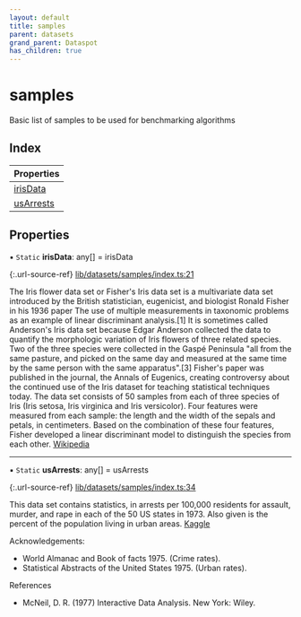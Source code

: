 ```yaml
---
layout: default
title: samples
parent: datasets
grand_parent: Dataspot
has_children: true
---
```


# samples

Basic list of samples to be used for benchmarking algorithms

## Index

| Properties |
|-----------|
| [irisData](#irisdata) |
| [usArrests](#usarrests) |

## Properties

▪ `Static` **irisData**: any[] = irisData

{:.url-source-ref}
[lib/datasets/samples/index.ts:21](https://github.com/ascentcore/dataspot/blob/eafb62e/lib/datasets/samples/index.ts#L21)

The Iris flower data set or Fisher's Iris data set is a multivariate data set introduced by the British statistician,
eugenicist, and biologist Ronald Fisher in his 1936 paper The use of multiple measurements in taxonomic problems as
an example of linear discriminant analysis.[1] It is sometimes called Anderson's Iris data set because Edgar Anderson
collected the data to quantify the morphologic variation of Iris flowers of three related species.
Two of the three species were collected in the Gaspé Peninsula "all from the same pasture, and picked on the same
day and measured at the same time by the same person with the same apparatus".[3] Fisher's paper was published in the
journal, the Annals of Eugenics, creating controversy about the continued use of the Iris dataset for teaching
statistical techniques today. The data set consists of 50 samples from each of three species of Iris
(Iris setosa, Iris virginica and Iris versicolor). Four features were measured from each sample: the length and the
width of the sepals and petals, in centimeters. Based on the combination of these four features, Fisher developed a
linear discriminant model to distinguish the species from each other. [Wikipedia](https://en.wikipedia.org/wiki/Iris_flower_data_set)

___

▪ `Static` **usArrests**: any[] = usArrests

{:.url-source-ref}
[lib/datasets/samples/index.ts:34](https://github.com/ascentcore/dataspot/blob/eafb62e/lib/datasets/samples/index.ts#L34)

This data set contains statistics, in arrests per 100,000 residents for assault, murder, and rape in each of
the 50 US states in 1973. Also given is the percent of the population living in urban areas. [Kaggle](https://www.kaggle.com/deepakg/usarrests)

Acknowledgements:
 - World Almanac and Book of facts 1975. (Crime rates).
 - Statistical Abstracts of the United States 1975. (Urban rates).

 References
 - McNeil, D. R. (1977) Interactive Data Analysis. New York: Wiley.
